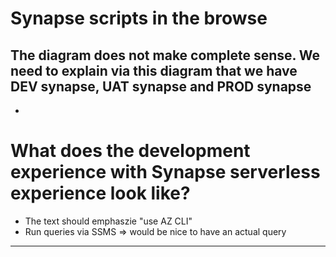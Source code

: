 
# Synapse scripts in the browse
The diagram does not make complete sense. We need to explain via this diagram that we have DEV synapse, UAT synapse and PROD synapse
- 
- 

# What does the development experience with Synapse serverless experience look like?
- The text should emphaszie "use AZ CLI"
- Run queries via SSMS => would be nice to have an actual query


---
